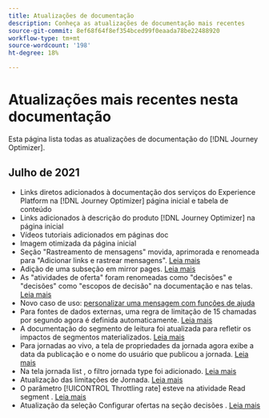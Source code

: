 ```yaml
---
title: Atualizações de documentação
description: Conheça as atualizações de documentação mais recentes
source-git-commit: 8ef68f64f8ef354bced99f0eaada78be22488920
workflow-type: tm+mt
source-wordcount: '198'
ht-degree: 18%

---
```



# Atualizações mais recentes nesta documentação

Esta página lista todas as atualizações de documentação do [!DNL Journey Optimizer].

## Julho de 2021

* Links diretos adicionados à documentação dos serviços do Experience Platform na [!DNL Journey Optimizer] página inicial e tabela de conteúdo
* Links adicionados à descrição do produto [!DNL Journey Optimizer] na página inicial
* Vídeos tutoriais adicionados em páginas doc
* Imagem otimizada da página inicial
* Seção &quot;Rastreamento de mensagens&quot; movida, aprimorada e renomeada para &quot;Adicionar links e rastrear mensagens&quot;. [Leia mais](message-tracking.md)
* Adição de uma subseção em mirror pages. [Leia mais](message-tracking.md#mirror-page)
* As &quot;atividades de oferta&quot; foram renomeadas como &quot;decisões&quot; e &quot;decisões&quot; como &quot;escopos de decisão&quot; na documentação e nas telas. [Leia mais](offers/get-started/starting-offer-decisioning.md)
* Novo caso de uso: [personalizar uma mensagem com funções de ajuda](personalization/personalization-use-case-helper-functions.md)
* Para fontes de dados externas, uma regra de limitação de 15 chamadas por segundo agora é definida automaticamente. [Leia mais](configuration/external-systems.md#capping)
* A documentação do segmento de leitura foi atualizada para refletir os impactos de segmentos materializados. [Leia mais](building-journeys/read-segment.md)
* Para jornadas ao vivo, a tela de propriedades da jornada agora exibe a data da publicação e o nome do usuário que publicou a jornada. [Leia mais](building-journeys/journey-gs.md#change-properties)
* Na tela jornada list , o filtro jornada type foi adicionado. [Leia mais](user-interface.md#section_lgm_hpz_pgb)
* Atualização das limitações de Jornada. [Leia mais](building-journeys/limitations.md)
* O parâmetro [!UICONTROL Throttling rate] esteve na atividade Read segment . [Leia mais](building-journeys/read-segment.md#configuring-segment-trigger-activity)
* Atualização da seleção Configurar ofertas na seção decisões . [Leia mais](offers/offer-activities/configure-offer-selection.md)
 